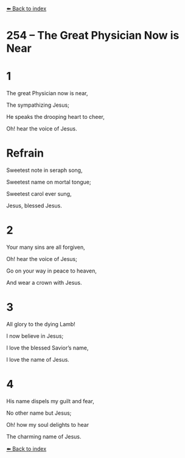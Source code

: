 [⬅️ Back to index](../README.md)

# 254 – The Great Physician Now is Near





# 1

The great Physician now is near,

The sympathizing Jesus;

He speaks the drooping heart to cheer,

Oh! hear the voice of Jesus.



# Refrain

Sweetest note in seraph song,

Sweetest name on mortal tongue;

Sweetest carol ever sung,

Jesus, blessed Jesus.



# 2

Your many sins are all forgiven,

Oh! hear the voice of Jesus;

Go on your way in peace to heaven,

And wear a crown with Jesus.



# 3

All glory to the dying Lamb!

I now believe in Jesus;

I love the blessed Savior’s name,

I love the name of Jesus.



# 4

His name dispels my guilt and fear,

No other name but Jesus;

Oh! how my soul delights to hear

The charming name of Jesus.

[⬅️ Back to index](../README.md)
